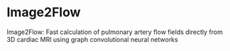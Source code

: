 # Image2Flow
Image2Flow: Fast calculation of pulmonary artery flow fields directly from 3D cardiac MRI using graph convolutional neural networks 
